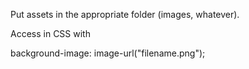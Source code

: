 Put assets in the appropriate folder (images, whatever).

Access in CSS with

background-image: image-url("filename.png");
